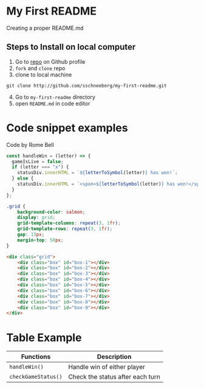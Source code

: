 # My First README
Creating a proper README.md

## Steps to Install on local computer
1. Go to [repo](https://github.com/sschneeberg/my-first-readme) on Github profile
2. `fork` and `clone` repo
3. clone to local machine
``` text 
git clone http://github.com/sschneeberg/my-first-readme.git
```
4. Go to `my-first-readme` directory
5. open `README.md` in code editor

# Code snippet examples
Code by Rome Bell
```javascript 
const handleWin = (letter) => {
  gameIsLive = false;
  if (letter === "x") {
    statusDiv.innerHTML = `${letterToSymbol(letter)} has won!`;
  } else {
    statusDiv.innerHTML = `<span>${letterToSymbol(letter)} has won!</span>`;
  }
};
```

```css
.grid {
    background-color: salmon;
    display: grid;
    grid-template-columns: repeat(3, 1fr);
    grid-template-rows: repeat(3, 1fr);
    gap: 15px;
    margin-top: 50px;
}
```
```html
<div class="grid">
    <div class="box" id="box-1"></div>
    <div class="box" id="box-2"></div>
    <div class="box" id="box-3"></div>
    <div class="box" id="box-4"></div>
    <div class="box" id="box-5"></div>
    <div class="box" id="box-6"></div>
    <div class="box" id="box-7"></div>
    <div class="box" id="box-8"></div>
    <div class="box" id="box-9"></div>
</div>
```
# Table Example

| Functions            | Description |
| -----------          | ----------- |
| `handleWin()`        | Handle win of either player |
| `checkGameStatus()`  | Check the status after each turn |